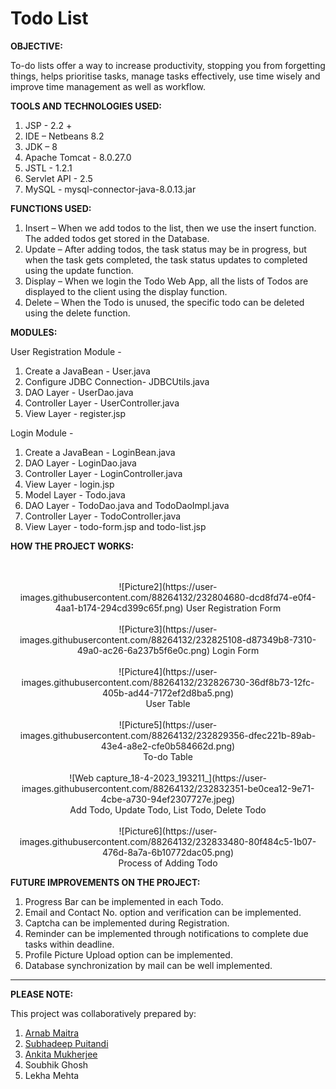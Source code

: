 # Todo List

**OBJECTIVE:**

To-do lists offer a way to increase productivity, stopping you from forgetting things, helps prioritise tasks, manage tasks effectively, use time wisely and improve time management as well as workflow.


**TOOLS AND TECHNOLOGIES USED:**

1. JSP - 2.2 +
2. IDE – Netbeans 8.2
3. JDK – 8
4. Apache Tomcat - 8.0.27.0
5. JSTL - 1.2.1
6. Servlet API - 2.5 
7. MySQL - mysql-connector-java-8.0.13.jar


**FUNCTIONS USED:**

1. Insert – When we add todos to the list, then we use the insert function. The added todos get stored in the Database.
2. Update – After adding todos, the task status may be in progress, but when the task gets completed, the task status updates to completed using the update function.
3. Display – When we login the Todo Web App, all the lists of Todos are displayed to the client using the display function.
4. Delete – When the Todo is unused, the specific todo can be deleted using the delete function.


**MODULES:**

User Registration Module - 
1. Create a JavaBean - User.java
2. Configure JDBC Connection- JDBCUtils.java
3. DAO Layer - UserDao.java
4. Controller Layer - UserController.java
5. View Layer - register.jsp

Login Module - 
1. Create a JavaBean - LoginBean.java
2. DAO Layer - LoginDao.java
3. Controller Layer - LoginController.java
4. View Layer - login.jsp
5. Model Layer - Todo.java
6. DAO Layer - TodoDao.java and TodoDaoImpl.java
7. Controller Layer - TodoController.java
8. View Layer - todo-form.jsp and todo-list.jsp


**HOW THE PROJECT WORKS:**
<p align="center">
<br>
<br>
![Picture2](https://user-images.githubusercontent.com/88264132/232804680-dcd8fd74-e0f4-4aa1-b174-294cd399c65f.png)
User Registration Form
</br>
<br>
![Picture3](https://user-images.githubusercontent.com/88264132/232825108-d87349b8-7310-49a0-ac26-6a237b5f6e0c.png)
Login Form
</br>
<br>
![Picture4](https://user-images.githubusercontent.com/88264132/232826730-36df8b73-12fc-405b-ad44-7172ef2d8ba5.png)
<br>User Table</br>
<br>
![Picture5](https://user-images.githubusercontent.com/88264132/232829356-dfec221b-89ab-43e4-a8e2-cfe0b584662d.png)
<br>To-do Table</br>
<br>
![Web capture_18-4-2023_193211_](https://user-images.githubusercontent.com/88264132/232832351-be0cea12-9e71-4cbe-a730-94ef2307727e.jpeg)
<br>Add Todo, Update Todo, List Todo, Delete Todo</br>
<br>
![Picture6](https://user-images.githubusercontent.com/88264132/232833480-80f484c5-1b07-476d-8a7a-6b10772dac05.png)
<br>Process of Adding Todo</br>
</p>

**FUTURE IMPROVEMENTS ON THE PROJECT:**

1. Progress Bar can be implemented in each Todo.
2. Email and Contact No. option and verification can be implemented.
3. Captcha can be implemented during Registration.
4. Reminder can be implemented through notifications to complete due tasks within deadline.
5. Profile Picture Upload option can be implemented.
6. Database synchronization by mail can be well implemented.

-----------------------------------------------------------------------------------------------------------------------------------------------------------------------

**PLEASE NOTE:**

This project was collaboratively prepared by:  
1) <a href="https://github.com/arnab-maitra?tab=repositories" target="_blank">Arnab Maitra</a>
2) <a href="https://youtube.com/" target="_blank">Subhadeep Puitandi</a>
3) <a href="https://youtube.com/" target="_blank">Ankita Mukherjee</a>
4) Soubhik Ghosh
5) Lekha Mehta
